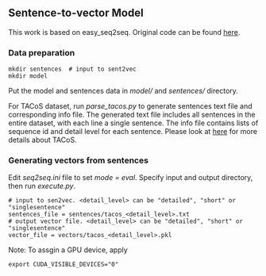 ## Sentence-to-vector Model

This work is based on easy_seq2seq. Original code can be found [here](https://github.com/suriyadeepan/easy_seq2seq).

### Data preparation

```
mkdir sentences  # input to sent2vec
mkdir model
```
Put the model and sentences data in *model/* and *sentences/* directory.

For TACoS dataset, run *parse_tacos.py* to generate sentences text file and corresponding info file. The generated text file includes all sentences in the entire dataset, with each line a single sentence. The info file contains lists of sequence id and detail level for each sentence. Please look at [here](https://www.mpi-inf.mpg.de/departments/computer-vision-and-multimodal-computing/research/vision-and-language/tacos-multi-level-corpus/) for more details about TACoS.


### Generating vectors from sentences

Edit *seq2seq.ini* file to set *mode = eval*. Specify input and output directory, then run *execute.py*.
```
# input to sen2vec. <detail_level> can be "detailed", "short" or "singlesentence"
sentences_file = sentences/tacos_<detail_level>.txt
# output vector file. <detail_level> can be "detailed", "short" or "singlesentence"
vector_file = vectors/tacos_<detail_level>.pkl
```

Note: To assgin a GPU device, apply
```
export CUDA_VISIBLE_DEVICES="0"
```
